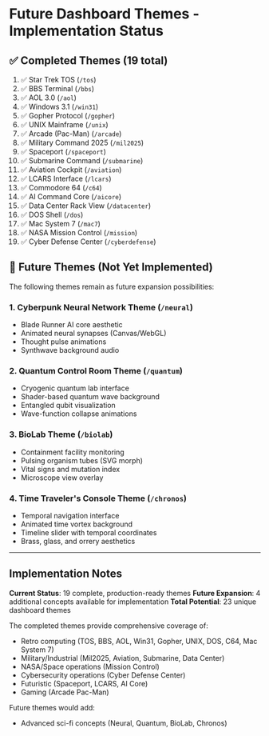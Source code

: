# Future Dashboard Themes - Implementation Status

## ✅ Completed Themes (19 total)

1. ✅ Star Trek TOS (`/tos`)
2. ✅ BBS Terminal (`/bbs`)
3. ✅ AOL 3.0 (`/aol`)
4. ✅ Windows 3.1 (`/win31`)
5. ✅ Gopher Protocol (`/gopher`)
6. ✅ UNIX Mainframe (`/unix`)
7. ✅ Arcade (Pac-Man) (`/arcade`)
8. ✅ Military Command 2025 (`/mil2025`)
9. ✅ Spaceport (`/spaceport`)
10. ✅ Submarine Command (`/submarine`)
11. ✅ Aviation Cockpit (`/aviation`)
12. ✅ LCARS Interface (`/lcars`)
13. ✅ Commodore 64 (`/c64`)
14. ✅ AI Command Core (`/aicore`)
15. ✅ Data Center Rack View (`/datacenter`)
16. ✅ DOS Shell (`/dos`)
17. ✅ Mac System 7 (`/mac7`)
18. ✅ NASA Mission Control (`/mission`)
19. ✅ Cyber Defense Center (`/cyberdefense`)

## 🔮 Future Themes (Not Yet Implemented)

The following themes remain as future expansion possibilities:

### 1. Cyberpunk Neural Network Theme (`/neural`)
- Blade Runner AI core aesthetic
- Animated neural synapses (Canvas/WebGL)
- Thought pulse animations
- Synthwave background audio

### 2. Quantum Control Room Theme (`/quantum`)
- Cryogenic quantum lab interface
- Shader-based quantum wave background
- Entangled qubit visualization
- Wave-function collapse animations

### 3. BioLab Theme (`/biolab`)
- Containment facility monitoring
- Pulsing organism tubes (SVG morph)
- Vital signs and mutation index
- Microscope view overlay

### 4. Time Traveler's Console Theme (`/chronos`)
- Temporal navigation interface
- Animated time vortex background
- Timeline slider with temporal coordinates
- Brass, glass, and orrery aesthetics

---

## Implementation Notes

**Current Status**: 19 complete, production-ready themes
**Future Expansion**: 4 additional concepts available for implementation
**Total Potential**: 23 unique dashboard themes

The completed themes provide comprehensive coverage of:
- Retro computing (TOS, BBS, AOL, Win31, Gopher, UNIX, DOS, C64, Mac System 7)
- Military/Industrial (Mil2025, Aviation, Submarine, Data Center)
- NASA/Space operations (Mission Control)
- Cybersecurity operations (Cyber Defense Center)
- Futuristic (Spaceport, LCARS, AI Core)
- Gaming (Arcade Pac-Man)

Future themes would add:
- Advanced sci-fi concepts (Neural, Quantum, BioLab, Chronos)
